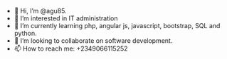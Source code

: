 - 👋 Hi, I’m @agu85.
- 👀 I’m interested in IT administration
- 🌱 I’m currently learning php, angular js, javascript, bootstrap, SQL and python.
- 💞️ I’m looking to collaborate on software development.
- 📫 How to reach me: +2349066115252

<!---
agu85/agu85 is a ✨ special ✨ repository because its `README.md` (this file) appears on your GitHub profile.
You can click the Preview link to take a look at your changes.
--->
